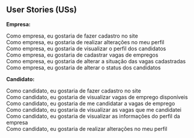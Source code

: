 <h2>User Stories (USs)</h2>

<b>Empresa:</b>

Como empresa, eu gostaria de fazer cadastro no site<br>
Como empresa, eu gostaria de realizar alterações no meu perfil<br>
Como empresa, eu gostaria de visualizar o perfil dos candidatos<br>
Como empresa, eu gostaria de cadastrar vagas de empregos<br>
Como empresa, eu gostaria de alterar a situação das vagas cadastradas<br>
Como empresa, eu gostaria de alterar o status dos candidatos<br>

<b>Candidato:</b>

Como candidato, eu gostaria de fazer cadastro no site<br>
Como candidato, eu gostaria de visualizar vagas de emprego disponíveis<br>
Como candidato, eu gostaria de me candidatar a vagas de emprego<br>
Como candidato, eu gostaria de visualizar as vagas que me candidatei<br>
Como candidato, eu gostaria de visualizar as informações do perfil da empresa<br>
Como candidato, eu gostaria de realizar alterações no meu perfil<br>
